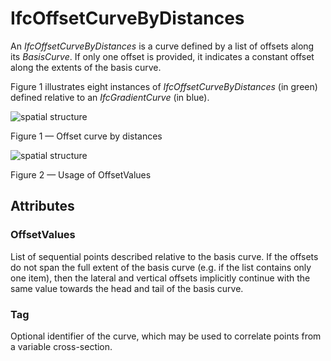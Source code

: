 # IfcOffsetCurveByDistances

An _IfcOffsetCurveByDistances_ is a curve defined by a list of offsets along its _BasisCurve_. If only one offset is provided, it indicates a constant offset along the extents of the basis curve.
<!-- end of short definition -->

Figure 1 illustrates eight instances of _IfcOffsetCurveByDistances_ (in green) defined relative to an _IfcGradientCurve_ (in blue).

![spatial structure](../../../../figures/ifcoffsetcurvebydistances.png)

Figure 1 — Offset curve by distances

![spatial structure](../../../../figures/ifcoffsetcurvebydistances2.png)

Figure 2 — Usage of OffsetValues

## Attributes

### OffsetValues
List of sequential points described relative to the basis curve. If the offsets do not span the full extent of the basis curve (e.g. if the list contains only one item), then the lateral and vertical offsets implicitly continue with the same value towards the head and tail of the basis curve.

### Tag
Optional identifier of the curve, which may be used to correlate points from a variable cross-section.
